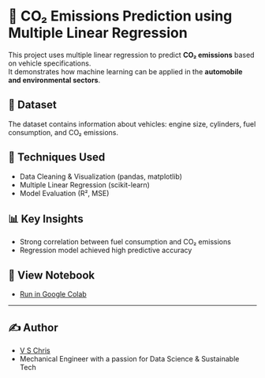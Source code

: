 # 🚗 CO₂ Emissions Prediction using Multiple Linear Regression

This project uses multiple linear regression to predict **CO₂ emissions** based on vehicle specifications.  
It demonstrates how machine learning can be applied in the **automobile and environmental sectors**.

## 📁 Dataset
The dataset contains information about vehicles: engine size, cylinders, fuel consumption, and CO₂ emissions.

## 🧠 Techniques Used
- Data Cleaning & Visualization (pandas, matplotlib)
- Multiple Linear Regression (scikit-learn)
- Model Evaluation (R², MSE)

## 📊 Key Insights
- Strong correlation between fuel consumption and CO₂ emissions
- Regression model achieved high predictive accuracy

## 🔗 View Notebook
- [Run in Google Colab](https://colab.research.google.com/github/projectfriday30/co2-emissions-prediction/blob/main/CO2_Emissions_Prediction.ipynb)

---

## ✍️ Author
- [V S Chris](https://www.linkedin.com/in/vschris/)
- Mechanical Engineer with a passion for Data Science & Sustainable Tech
